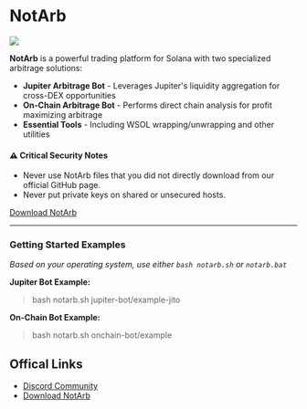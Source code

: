 # NotArb

[![](https://dcbadge.limes.pink/api/server/mYfAQnBfqy)](https://discord.notarb.org)

**NotArb** is a powerful trading platform for Solana with two specialized arbitrage solutions:

- **Jupiter Arbitrage Bot** - Leverages Jupiter's liquidity aggregation for cross-DEX opportunities
- **On-Chain Arbitrage Bot** - Performs direct chain analysis for profit maximizing arbitrage
- **Essential Tools** - Including WSOL wrapping/unwrapping and other utilities

#### ⚠ Critical Security Notes
- Never use NotArb files that you did not directly download from our official GitHub page. 
- Never put private keys on shared or unsecured hosts.

[Download NotArb](https://download.notarb.org/)

---

### Getting Started Examples

_Based on your operating system, use either `bash notarb.sh` or `notarb.bat`_

**Jupiter Bot Example:**
> bash notarb.sh jupiter-bot/example-jito


**On-Chain Bot Example:**
> bash notarb.sh onchain-bot/example


## Offical Links
- [Discord Community](https://discord.notarb.org)
- [Download NotArb](https://download.notarb.org)
